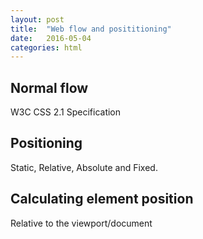 ```yaml
---
layout: post
title:  "Web flow and posititioning"
date:   2016-05-04
categories: html
---
```


## Normal flow

W3C CSS 2.1 Specification

## Positioning

Static, Relative, Absolute and Fixed.

## Calculating element position

Relative to the viewport/document
